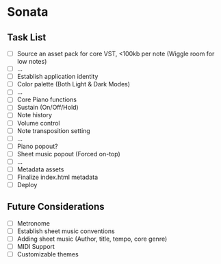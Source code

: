 # Sonata

## Task List

- [ ] Source an asset pack for core VST, <100kb per note (Wiggle room for low notes)
- [ ] ...
- [ ] Establish application identity
- [ ] Color palette (Both Light & Dark Modes)
- [ ] ...
- [ ] Core Piano functions
- [ ] Sustain (On/Off/Hold)
- [ ] Note history
- [ ] Volume control
- [ ] Note transposition setting
- [ ] ...
- [ ] Piano popout?
- [ ] Sheet music popout (Forced on-top)
- [ ] ...
- [ ] Metadata assets
- [ ] Finalize index.html metadata
- [ ] Deploy

## Future Considerations

- [ ] Metronome
- [ ] Establish sheet music conventions
- [ ] Adding sheet music (Author, title, tempo, core genre)
- [ ] MIDI Support
- [ ] Customizable themes
